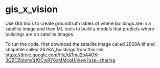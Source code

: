 # gis_x_vision
Use GIS tools to create groundtruth labels of where buildings are in a satellite image and then ML tools to build a models that predicts where buildings are on satellite images.

To run the code, first download the satellite image called 2628A.tif and shapefile called 2628A_buildings from this link https://drive.google.com/file/d/1mJ2pA4OK-3QZDZpbmVq1OCwRY6xMMcgH/view?usp=sharing 
